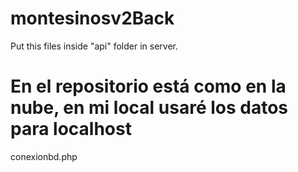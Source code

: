 # montesinosv2Back
Put this files inside "api" folder in server.


# En el repositorio está como en la nube, en mi local usaré los datos para localhost
conexionbd.php

